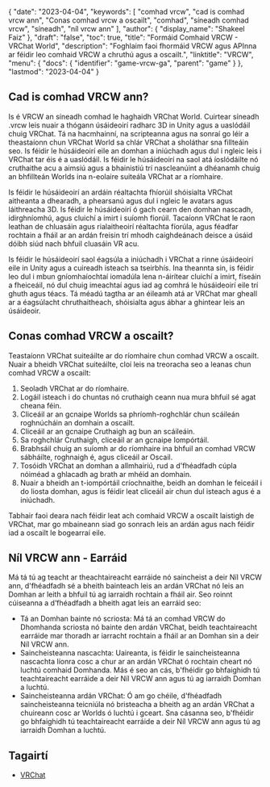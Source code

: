 {
  "date": "2023-04-04",
  "keywords": [
"comhad vrcw",
"cad is comhad vrcw ann",
"Conas comhad vrcw a oscailt",
"comhad",
"síneadh comhad vrcw",
"síneadh",
"níl vrcw ann"
],
  "author": {
    "display_name": "Shakeel Faiz"
},
  "draft": "false",
  "toc": true,
  "title": "Formáid Comhaid VRCW - VRChat World",
  "description": "Foghlaim faoi fhormáid VRCW agus APInna ar féidir leo comhaid VRCW a chruthú agus a oscailt.",
  "linktitle": "VRCW",
  "menu": {
    "docs": {
      "identifier": "game-vrcw-ga",
      "parent": "game"
}
},
  "lastmod": "2023-04-04"
}

## Cad is comhad VRCW ann?

Is é VRCW an síneadh comhad le haghaidh VRChat World. Cuirtear síneadh .vrcw leis nuair a thógann úsáideoirí radharc 3D in Unity agus a uaslódáil chuig VRChat. Tá na hacmhainní, na scripteanna agus na sonraí go léir a theastaíonn chun VRChat World sa chlár VRChat a sholáthar sna fillteáin seo. Is féidir le húsáideoirí eile an domhan a iniúchadh agus dul i ngleic leis i VRChat tar éis é a uaslódáil. Is féidir le húsáideoirí na saol atá íoslódáilte nó cruthaithe acu a aimsiú agus a bhainistiú trí nascleanúint a dhéanamh chuig an bhfillteán Worlds ina n-eolaire suiteála VRChat ar a ríomhaire.

Is féidir le húsáideoirí an ardáin réaltachta fhíorúil shóisialta VRChat aitheanta a dhearadh, a phearsanú agus dul i ngleic le avatars agus láithreacha 3D. Is féidir le húsáideoirí ó gach cearn den domhan nascadh, idirghníomhú, agus cluichí a imirt i suíomh fíorúil. Tacaíonn VRChat le raon leathan de chluasáin agus rialaitheoirí réaltachta fíorúla, agus féadfar rochtain a fháil ar an ardán freisin trí mhodh caighdeánach deisce a úsáid dóibh siúd nach bhfuil cluasáin VR acu.

Is féidir le húsáideoirí saol éagsúla a iniúchadh i VRChat a rinne úsáideoirí eile in Unity agus a cuireadh isteach sa tseirbhís. Ina theannta sin, is féidir leo dul i mbun gníomhaíochtaí iomadúla lena n-áirítear cluichí a imirt, físeáin a fheiceáil, nó dul chuig imeachtaí agus iad ag comhrá le húsáideoirí eile trí ghuth agus téacs. Tá méadú tagtha ar an éileamh atá ar VRChat mar gheall ar a éagsúlacht chruthaitheach, shóisialta agus ábhar a ghintear leis an úsáideoir.

## Conas comhad VRCW a oscailt?

Teastaíonn VRChat suiteáilte ar do ríomhaire chun comhad VRCW a oscailt. Nuair a bheidh VRChat suiteáilte, cloí leis na treoracha seo a leanas chun comhad VRCW a oscailt:

1. Seoladh VRChat ar do ríomhaire.
2. Logáil isteach i do chuntas nó cruthaigh ceann nua mura bhfuil sé agat cheana féin.
3. Cliceáil ar an gcnaipe Worlds sa phríomh-roghchlár chun scáileán roghnúcháin an domhain a oscailt.
4. Cliceáil ar an gcnaipe Cruthaigh ag bun an scáileáin.
5. Sa roghchlár Cruthaigh, cliceáil ar an gcnaipe Iompórtáil.
6. Brabhsáil chuig an suíomh ar do ríomhaire ina bhfuil an comhad VRCW sábháilte, roghnaigh é, agus cliceáil ar Oscail.
7. Tosóidh VRChat an domhan a allmhairiú, rud a d'fhéadfadh cúpla nóiméad a ghlacadh ag brath ar mhéid an domhain.
8. Nuair a bheidh an t-iompórtáil críochnaithe, beidh an domhan le feiceáil i do liosta domhan, agus is féidir leat cliceáil air chun dul isteach agus é a iniúchadh.

Tabhair faoi deara nach féidir leat ach comhaid VRCW a oscailt laistigh de VRChat, mar go mbaineann siad go sonrach leis an ardán agus nach féidir iad a oscailt le bogearraí eile.

## Níl VRCW ann - Earráid

Má tá tú ag teacht ar theachtaireacht earráide nó saincheist a deir Níl VRCW ann, d'fhéadfadh sé a bheith bainteach leis an ardán VRChat nó leis an Domhan ar leith a bhfuil tú ag iarraidh rochtain a fháil air. Seo roinnt cúiseanna a d’fhéadfadh a bheith agat leis an earráid seo:

- Tá an Domhan bainte nó scriosta: Má tá an comhad VRCW do Dhomhanda scriosta nó bainte den ardán VRChat, beidh teachtaireacht earráide mar thoradh ar iarracht rochtain a fháil ar an Domhan sin a deir Níl VRCW ann.
- Saincheisteanna nascachta: Uaireanta, is féidir le saincheisteanna nascachta líonra cosc a chur ar an ardán VRChat ó rochtain cheart nó luchtú comhaid Domhanda. Más é seo an cás, b'fhéidir go bhfaighidh tú teachtaireacht earráide a deir Níl VRCW ann agus tú ag iarraidh Domhan a luchtú.
- Saincheisteanna ardán VRChat: Ó am go chéile, d'fhéadfadh saincheisteanna teicniúla nó bristeacha a bheith ag an ardán VRChat a chuireann cosc ar Worlds ó luchtú i gceart. Sna cásanna seo, b'fhéidir go bhfaighidh tú teachtaireacht earráide a deir Níl VRCW ann agus tú ag iarraidh Domhan a luchtú.

## Tagairtí
* [VRChat](https://en.wikipedia.org/wiki/VRChat)


